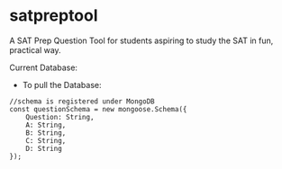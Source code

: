 # satpreptool
A SAT Prep Question Tool for students aspiring to study the SAT in fun, practical way. 

Current Database: 


+ To pull the Database:
```
//schema is registered under MongoDB 
const questionSchema = new mongoose.Schema({
    Question: String, 
    A: String, 
    B: String, 
    C: String, 
    D: String
});
```
